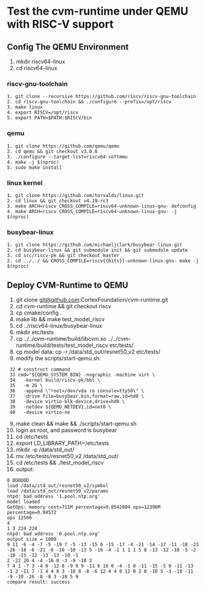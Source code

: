 # Test the cvm-runtime under QEMU with RISC-V support

## Config The QEMU Environment
1. mkdir riscv64-linux
2. cd riscv64-linux

### riscv-gnu-toolchain
```
1. git clone --recursive https://github.com/riscv/riscv-gnu-toolchain
2. cd riscv-gnu-toolchain && ./configure --prefix=/opt/riscv
3. make linux
4. export RISCV=/opt/riscv
5. export PATH=$PATH:$RISCV/bin
```
### qemu
```
1. git clone https://github.com/qemu/qemu
2. cd qemu && git checkout v3.0.0
3. ./configure --target-list=riscv64-softmmu
4. make -j $(nproc)
5. sudo make install
```
### linux kernel
```
1. git clone https://github.com/torvalds/linux.git
2. cd linux && git checkout v4.19-rc3
3. make ARCH=riscv CROSS_COMPILE=riscv64-unknown-linux-gnu- defconfig
4. make ARCH=riscv CROSS_COMPILE=riscv64-unknown-linux-gnu- -j $(nproc)
```

### busybear-linux
```
1. git clone https://github.com/michaeljclark/busybear-linux.git
2. cd busybear-linux && git submodule init && git submodule update
3. cd src/riscv-pk && git checkout master
2. cd ../../ && CROSS_COMPILE=riscv{{bits}}-unknown-linux-gnu- make -j $(nproc)
```

## Deploy CVM-Runtime to QEMU

1. git clone git@github.com:CortexFoundation/cvm-runtime.git
2. cd cvm-runtime && git checkout riscv
3. cp cmake/config . 
4. make lib && make test_model_riscv
5. cd ../riscv64-linux/busybear-linux 
6. mkdir etc/tests
7. cp ../../cvm-runtime/build/libcvm.so ../../cvm-runtime/build/tests/test_model_riscv etc/tests/ 
8. cp model data: cp -r /data/std_out/resnet50_v2 etc/tests/
9. modify the scripts/start-qemu.sh:
```
 32 # construct command
 33 cmd="${QEMU_SYSTEM_BIN} -nographic -machine virt \
 34   -kernel build/riscv-pk/bbl \
 35   -m 2G \
 36   -append \"root=/dev/vda ro console=ttyS0\" \
 37   -drive file=busybear.bin,format=raw,id=hd0 \
 38   -device virtio-blk-device,drive=hd0 \
 39   -netdev ${QEMU_NETDEV},id=net0 \
 40   -device virtio-ne
```
9. make clean && make && ./scripts/start-qemu.sh
10. login as root, and password is busybear
11. cd /etc/tests
12. export LD_LIBRARY_PATH=/etc/tests
13. mkdir -p /data/std_out/
14. mv /etc/tests/resnet50_v2 /data/std_out/
15. cd /etc/tests && ./test_model_riscv
16. output:
```
0 DDDDDD
load /data/std_out/resnet50_v2/symbol
load /data/std_out/resnet50_v2/params
ntpd: bad address '1.pool.ntp.org'
model loaded
GetOps: memory cost=711M percentage=0.0542804 ops=12396M percentage=0.94572
ops 12500
4
1 3 224 224
ntpd: bad address '0.pool.ntp.org'
output size = 1000
9 11 -6 -4 -7 -5 -19 7 -5 -13 -15 6 -15 -17 -4 -21 -14 -17 -11 -18 -23 -26 -18 -6 -21 -8 -16 -10 -13 5 -16 -4 -1 1 1 1 5 8 -13 -12 -18 -5 -2 -10 -15 -12 -13 -13 -10 -1
2 -22 20 4 -4 -16 0 -3 -9 -10 3
7 4 1 -7 3 -4 0 -12 8 -9 9 9 -11 6 16 0 -4 -1 0 -11 -15 -5 0 -11 -13 -1 2 -11 7 -1 4 4 8 3 -10 8 -8 -6 12 4 4 0 12 0 2 0 -10 5 -3 -18 -11 -9 -10 -26 -8 -8 3 -10 5 9
compare result: success
```
